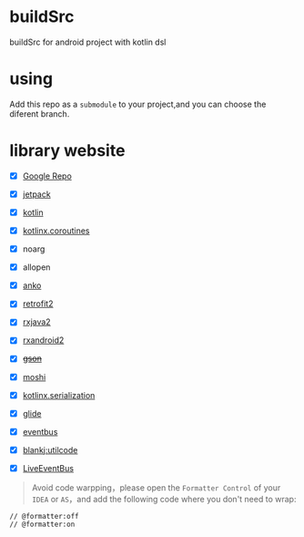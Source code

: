 # buildSrc
buildSrc for android project with kotlin dsl

# using 

Add this repo as a `submodule` to your project,and you can choose the diferent branch.

# library website
  
  - [x] [Google Repo](https://dl.google.com/dl/android/maven2/index.html)
  - [x] [jetpack](https://developer.android.com/jetpack)
  - [x] [kotlin](https://github.com/JetBrains/kotlin/releases)
  - [x] [kotlinx.coroutines](https://github.com/Kotlin/kotlinx.coroutines)
  - [x] noarg
  - [x] allopen
  - [x] [anko](https://github.com/Kotlin/anko)
  - [x] [retrofit2](https://github.com/square/retrofit)
  - [x] [rxjava2](https://github.com/ReactiveX/RxJava)
  - [x] [rxandroid2](https://github.com/ReactiveX/RxAndroid)
  - [x] ~~[gson](https://github.com/google/gson)~~ 
  - [x] [moshi](https://github.com/square/moshi)
  - [x] [kotlinx.serialization](https://github.com/Kotlin/kotlinx.serialization)
  - [x] [glide](https://github.com/bumptech/glide)
  - [x] [eventbus](https://github.com/greenrobot/EventBus)
  - [x] [blankj:utilcode](https://github.com/Blankj/AndroidUtilCode)
  - [x] [LiveEventBus](https://github.com/JeremyLiao/LiveEventBus)
  
  
  

> Avoid code warpping，please open the `Formatter Control` of your `IDEA` or `AS`，and add the following code where you don't need to wrap:
  
```
// @formatter:off
// @formatter:on
```

  
